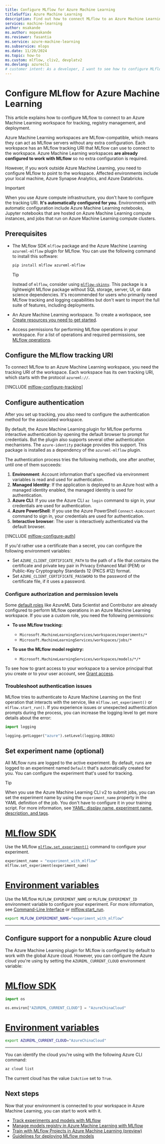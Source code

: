 ```yaml
---
title: Configure MLflow for Azure Machine Learning
titleSuffix: Azure Machine Learning
description: Find out how to connect MLflow to an Azure Machine Learning workspace to log metrics, track artifacts, and deploy models.
services: machine-learning
author: msakande
ms.author: mopeakande
ms.reviewer: fasantia
ms.service: azure-machine-learning
ms.subservice: mlops
ms.date: 11/20/2024
ms.topic: how-to
ms.custom: mlflow, cliv2, devplatv2
ms.devlang: azurecli
# customer intent: As a developer, I want to see how to configure MLflow so that I can run MLflow training routines in Azure Machine Learning.
---
```


# Configure MLflow for Azure Machine Learning

This article explains how to configure MLflow to connect to an Azure Machine Learning workspace for tracking, registry management, and deployment.

Azure Machine Learning workspaces are MLflow-compatible, which means they can act as MLflow servers without any extra configuration. Each workspace has an MLflow tracking URI that MLflow can use to connect to the workspace. Azure Machine Learning workspaces **are already configured to work with MLflow** so no extra configuration is required.

However, if you work outside Azure Machine Learning, you need to configure MLflow to point to the workspace. Affected environments include your local machine, Azure Synapse Analytics, and Azure Databricks.

> [!IMPORTANT]
> When you use Azure compute infrastructure, you don't have to configure the tracking URI. **It's automatically configured for you**. Environments with automatic configuration include Azure Machine Learning notebooks, Jupyter notebooks that are hosted on Azure Machine Learning compute instances, and jobs that run on Azure Machine Learning compute clusters.

## Prerequisites

- The MLflow SDK `mlflow` package and the Azure Machine Learning `azureml-mlflow` plugin for MLflow. You can use the following command to install this software:

  ```bash
  pip install mlflow azureml-mlflow
  ```

  > [!TIP]
  > Instead of `mlflow`, consider using [`mlflow-skinny`](https://github.com/mlflow/mlflow/blob/master/README_SKINNY.rst). This package is a lightweight MLflow package without SQL storage, server, UI, or data science dependencies. It's recommended for users who primarily need MLflow tracking and logging capabilities but don't want to import the full suite of features, including deployments.

- An Azure Machine Learning workspace. To create a workspace, see [Create resources you need to get started](quickstart-create-resources.md).

- Access permissions for performing MLflow operations in your workspace. For a list of operations and required permissions, see [MLflow operations](how-to-assign-roles.md#mlflow-operations).

## Configure the MLflow tracking URI

To connect MLflow to an Azure Machine Learning workspace, you need the tracking URI of the workspace. Each workspace has its own tracking URI, which starts with the protocol `azureml://`.

[!INCLUDE [mlflow-configure-tracking](includes/machine-learning-mlflow-configure-tracking.md)]

## Configure authentication

After you set up tracking, you also need to configure the authentication method for the associated workspace.

By default, the Azure Machine Learning plugin for MLflow performs interactive authentication by opening the default browser to prompt for credentials. But the plugin also supports several other authentication mechanisms. The `azure-identity` package provides this support. This package is installed as a dependency of the `azureml-mlflow` plugin.

The authentication process tries the following methods, one after another, until one of them succeeds:

1. **Environment**: Account information that's specified via environment variables is read and used for authentication.
1. **Managed Identity**: If the application is deployed to an Azure host with a managed identity enabled, the managed identity is used for authentication.
1. **Azure CLI**: If you use the Azure CLI `az login` command to sign in, your credentials are used for authentication.
1. **Azure PowerShell**: If you use the Azure PowerShell `Connect-AzAccount` command to sign in, your credentials are used for authentication.
1. **Interactive browser**: The user is interactively authenticated via the default browser.

[!INCLUDE [mlflow-configure-auth](includes/machine-learning-mlflow-configure-auth.md)]

If you'd rather use a certificate than a secret, you can configure the following environment variables:

- Set `AZURE_CLIENT_CERTIFICATE_PATH` to the path of a file that contains the certificate and private key pair in Privacy Enhanced Mail (PEM) or Public-Key Cryptography Standards 12 (PKCS #12) format.
- Set `AZURE_CLIENT_CERTIFICATE_PASSWORD` to the password of the certificate file, if it uses a password.

### Configure authorization and permission levels

Some [default roles](how-to-assign-roles.md#default-roles) like AzureML Data Scientist and Contributor are already configured to perform MLflow operations in an Azure Machine Learning workspace. If you use a custom role, you need the following permissions:

- **To use MLflow tracking:**
  - `Microsoft.MachineLearningServices/workspaces/experiments/*`
  - `Microsoft.MachineLearningServices/workspaces/jobs/*`

- **To use the MLflow model registry:**
  - `Microsoft.MachineLearningServices/workspaces/models/*/*`

To see how to grant access to your workspace to a service principal that you create or to your user account, see [Grant access](/azure/role-based-access-control/quickstart-assign-role-user-portal#grant-access).

### Troubleshoot authentication issues

MLflow tries to authenticate to Azure Machine Learning on the first operation that interacts with the service, like `mlflow.set_experiment()` or `mlflow.start_run()`. If you experience issues or unexpected authentication prompts during the process, you can increase the logging level to get more details about the error:

```python
import logging

logging.getLogger("azure").setLevel(logging.DEBUG)
```

## Set experiment name (optional)

All MLflow runs are logged to the active experiment. By default, runs are logged to an experiment named `Default` that's automatically created for you. You can configure the experiment that's used for tracking.

> [!TIP]
>
> When you use the Azure Machine Learning CLI v2 to submit jobs, you can set the experiment name by using the `experiment_name` property in the YAML definition of the job. You don't have to configure it in your training script. For more information, see [YAML: display name, experiment name, description, and tags](reference-yaml-job-command.md#yaml-display-name-experiment-name-description-and-tags).


# [MLflow SDK](#tab/mlflow)

Use the MLflow [`mlflow.set_experiment()`](https://mlflow.org/docs/latest/python_api/mlflow.html#mlflow.set_experiment) command to configure your experiment.
    
```python
experiment_name = "experiment_with_mlflow"
mlflow.set_experiment(experiment_name)
```

# [Environment variables](#tab/environ)

Use the MLflow `MLFLOW_EXPERIMENT_NAME` or `MLFLOW_EXPERIMENT_ID` environment variable to configure your experiment. For more information, see [Command-Line Interface](https://mlflow.org/docs/latest/cli.html) or [mlflow.start_run](https://mlflow.org/docs/latest/python_api/mlflow.html#mlflow.start_run).

```bash
export MLFLOW_EXPERIMENT_NAME="experiment_with_mlflow"
```

---

## Configure support for a nonpublic Azure cloud

The Azure Machine Learning plugin for MLflow is configured by default to work with the global Azure cloud. However, you can configure the Azure cloud you're using by setting the `AZUREML_CURRENT_CLOUD` environment variable:

# [MLflow SDK](#tab/mlflow)

```python
import os

os.environ["AZUREML_CURRENT_CLOUD"] = "AzureChinaCloud"
```

# [Environment variables](#tab/environ)

```bash
export AZUREML_CURRENT_CLOUD="AzureChinaCloud"
```

---

You can identify the cloud you're using with the following Azure CLI command:

```bash
az cloud list
```

The current cloud has the value `IsActive` set to `True`.

## Next steps

Now that your environment is connected to your workspace in Azure Machine Learning, you can start to work with it.

- [Track experiments and models with MLflow](how-to-use-mlflow-cli-runs.md)
- [Manage models registry in Azure Machine Learning with MLflow](how-to-manage-models-mlflow.md)
- [Train with MLflow Projects in Azure Machine Learning (preview)](how-to-train-mlflow-projects.md)
- [Guidelines for deploying MLflow models](how-to-deploy-mlflow-models.md)
